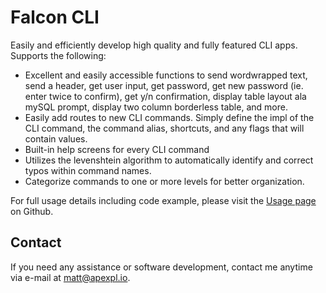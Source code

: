 
# Falcon CLI

Easily and efficiently develop high quality and fully featured CLI apps.  Supports the following:

* Excellent and easily accessible functions to send wordwrapped text, send a header, get user input, get password, get new password (ie. enter twice to confirm), get y/n confirmation, display table layout ala mySQL prompt, display two column borderless table, and more.
* Easily add routes to new CLI commands.  Simply define the impl of the CLI command, the command alias, shortcuts, and any flags that will contain values.
* Built-in help screens for every CLI command
* Utilizes the levenshtein algorithm to automatically identify and correct typos within command names.
* Categorize commands to one or more levels for better organization.

For full usage details including code example, please visit the [Usage page](https://github.com/mdizak/rust-falcon-cli/blob/main/usage.md) on Github.

## Contact

If you need any assistance or software development, contact me anytime via e-mail at matt@apexpl.io.



